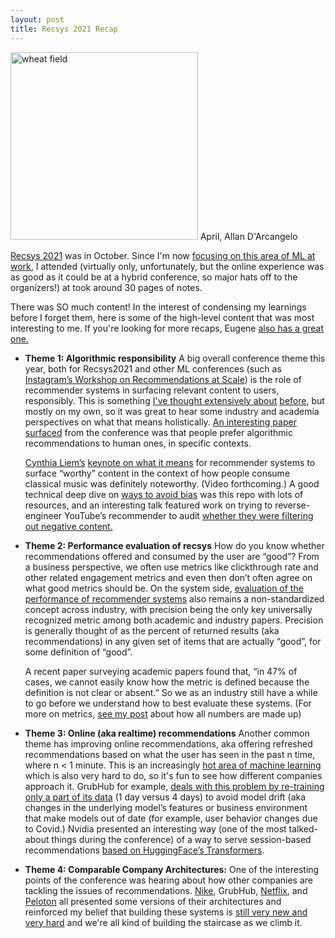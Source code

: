 ```yaml
---
layout: post
title: Recsys 2021 Recap
---
```


<meta name="twitter:card" content="summary">
<meta name="twitter:site" content="@vboykis">
<meta name="twitter:creator" content="@vboykis">
<meta name="twitter:title" content="A few quick notes on Recsys 2021">
<meta name="twitter:description" content="What's up in recommender systems">
<meta name="twitter:image" content="https://raw.githubusercontent.com/veekaybee/veekaybee.github.io/master/images/april.png">


<img src="https://raw.githubusercontent.com/veekaybee/veekaybee.github.io/master/images/april.png" alt="wheat field" width="300px"/>
April, Allan D'Arcangelo

[Recsys 2021](https://recsys.acm.org/recsys21/) was in October. Since I'm now [focusing on this area of ML at work](https://applyingml.com/mentors/vicki-boykis/), I attended (virtually only, unfortunately, but the online experience was as good as it could be at a hybrid conference, so major hats off to the organizers!) at took around 30 pages of notes. 

There was SO much content! In the interest of condensing my learnings before I forget them, here is some of the  high-level content that was most interesting to me.  If you're looking for more recaps, Eugene [also has a great one.](https://eugeneyan.com/writing/recsys2021/) 

+ **Theme 1: Algorithmic responsibility** A big overall conference theme this year, both for Recsys2021 and other ML conferences (such as [Instagram’s Workshop on Recommendations at Scale](https://igworkshop2021.splashthat.com/)) is the role of recommender systems in surfacing relevant content to users, responsibly. This is something [I've thought extensively about](https://vicki.substack.com/p/the-reign-of-big-recsys) [before](https://vicki.substack.com/p/big-recsys-redux-recs-at-netflix), but mostly on my own, so it was great to hear some industry and academia perspectives on what that means holistically. [An interesting paper surfaced](https://www.hbs.edu/ris/Publication%20Files/17-086_610956b6-7d91-4337-90cc-5bb5245316a8.pdf) from the conference was that people prefer algorithmic recommendations to human ones, in specific contexts.  
 
    [Cynthia Liem’s](https://www.tudelft.nl/en/eemcs/the-faculty/departments/intelligent-systems/multimedia-computing/people/cynthia-liem) [keynote on what it means](https://twitter.com/search?q=%40informusiccs%20%23recsys2021&src=typed_query&f=top) for recommender systems to surface “worthy” content in the context of how people consume classical music was definitely noteworthy. (Video forthcoming.)   A good technical deep dive on [ways to avoid bias](https://github.com/jiawei-chen/RecDebiasing) was this repo with lots of resources, and an interesting talk featured work on trying to reverse-engineer YouTube’s recommender to audit [whether they were filtering out negative content.](https://dl.acm.org/doi/pdf/10.1145/3460231.3474241) 

+ **Theme 2: Performance evaluation of recsys** How do you know whether recommendations offered and consumed by the user are “good”? From a business perspective, we often use metrics like clickthrough rate  and other related engagement metrics and even then don’t often agree on what good metrics should be. On the system side, [evaluation of the performance of recommender systems](https://dl.acm.org/doi/10.1145/3460231.3478848) also remains a non-standardized concept across industry, with precision being the only key universally recognized metric among both academic and industry papers. Precision is generally thought of as the percent of returned results (aka recommendations) in any given set of items that are actually “good”, for some definition of “good”. 

    A recent paper surveying academic papers  found that, “in 47% of cases, we cannot easily know how the metric is defined because the definition is not clear or absent.” So we as an industry still have a while to go before we understand how to best evaluate these systems. (For more on metrics, [see my post](https://vicki.substack.com/p/all-numbers-are-made-up-some-are) about how all numbers are made up) 

+ **Theme 3: Online (aka realtime) recommendations** Another common theme has improving online recommendations, aka offering refreshed recommendations based on what the user has seen in the past n time, where n &lt; 1 minute.  This is an increasingly [hot area of machine learning](https://huyenchip.com/2020/12/27/real-time-machine-learning.html) which is also very hard to do, so it's fun to see how different companies approach it. GrubHub for example, [deals with this problem by re-training only a part of its data](https://dl.acm.org/doi/pdf/10.1145/3460231.3474599) (1 day versus 4 days) to avoid model drift (aka changes in the underlying model’s features or business environment that make models out of date (for example, user behavior changes due to Covid.) Nvidia presented an interesting way (one of the most talked-about things during the conference) of a way to serve session-based recommendations [based on HuggingFace’s Transformers](https://twitter.com/Even_Oldridge/status/1442541594343661579).

* **Theme 4: Comparable Company Architectures:**  One of the interesting points of the conference was hearing about how other companies are tackling the issues of recommendations. [Nike](https://dl.acm.org/doi/pdf/10.1145/3460231.3474621), GrubHub, [Netflix](https://dl.acm.org/doi/pdf/10.1145/3460231.3474620), and [Peloton](https://dl.acm.org/doi/10.1145/3460231.3474610) all presented some versions of their architectures and reinforced my belief that building these systems is [still very new and very hard](http://veekaybee.github.io/2021/09/23/enlightenment/) and we're all kind of building the staircase as we climb it. 




